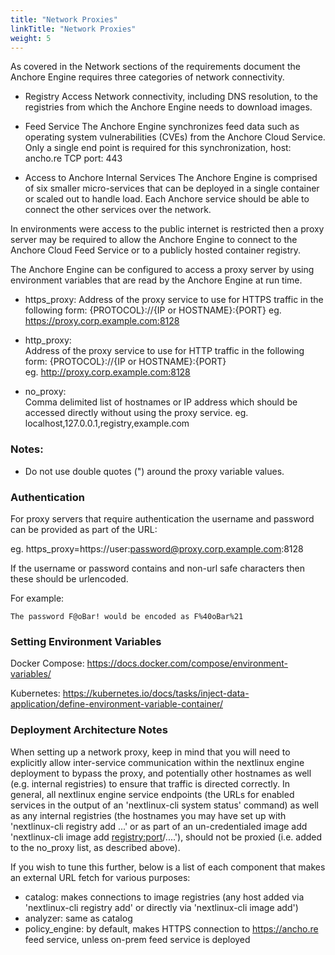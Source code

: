 ```yaml
---
title: "Network Proxies"
linkTitle: "Network Proxies"
weight: 5
---
```


As covered in the Network sections of the requirements document the Anchore Engine requires three categories of network connectivity. 

- Registry Access
  Network connectivity, including DNS resolution, to the registries from which the Anchore Engine needs to download images.

- Feed Service
  The Anchore Engine synchronizes feed data such as operating system vulnerabilities (CVEs) from the Anchore Cloud Service. Only a single end point is required for this synchronization, host: ancho.re TCP port: 443

- Access to Anchore Internal Services
  The Anchore Engine is comprised of six smaller micro-services that can be deployed in a single container or scaled out to handle load. Each Anchore service should be able to connect the other services over the network.

In environments were access to the public internet is restricted then a proxy server may be required to allow the Anchore Engine to connect to the Anchore Cloud Feed Service or to a publicly hosted container registry.

The Anchore Engine can be configured to access a proxy server by using environment variables that are read by the Anchore Engine at run time.

- https_proxy:
  Address of the proxy service to use for HTTPS traffic in the following form: {PROTOCOL}://{IP or HOSTNAME}:{PORT}
  eg. https://proxy.corp.example.com:8128

- http_proxy:    
  Address of the proxy service to use for HTTP traffic in the following form: {PROTOCOL}://{IP or HOSTNAME}:{PORT}   
  eg. http://proxy.corp.example.com:8128

- no_proxy:   
  Comma delimited list of hostnames or IP address which should be accessed directly without using the proxy service.
  eg. localhost,127.0.0.1,registry,example.com

### Notes:

- Do not use double quotes (") around the proxy variable values. 

### Authentication

For proxy servers that require authentication the username and password can be provided as part of the URL:

eg. https_proxy=https://user:password@proxy.corp.example.com:8128

If the username or password contains and non-url safe characters then these should be urlencoded.

For example:

`The password F@oBar! would be encoded as F%40oBar%21`

### Setting Environment Variables

Docker Compose: https://docs.docker.com/compose/environment-variables/

Kubernetes: https://kubernetes.io/docs/tasks/inject-data-application/define-environment-variable-container/

### Deployment Architecture Notes

When setting up a network proxy, keep in mind that you will need to explicitly allow inter-service communication within the nextlinux engine deployment to bypass the proxy, and potentially other hostnames as well (e.g. internal registries) to ensure that traffic is directed correctly.  In general, all nextlinux engine service endpoints (the URLs for enabled services in the output of an 'nextlinux-cli system status' command) as well as any internal registries (the hostnames you may have set up with 'nextlinux-cli registry add <hostname> ...' or as part of an un-credentialed image add 'nextlinux-cli image add <registry:port>/....'), should not be proxied (i.e. added to the no_proxy list, as described above).

If you wish to tune this further, below is a list of each component that makes an external URL fetch for various purposes:

- catalog: makes connections to image registries (any host added via 'nextlinux-cli registry add' or directly via 'nextlinux-cli image add')
- analyzer: same as catalog
- policy_engine: by default, makes HTTPS connection to https://ancho.re feed service, unless on-prem feed service is deployed